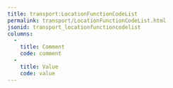 ```yaml
---
title: transport:LocationFunctionCodeList
permalink: transport/LocationFunctionCodeList.html
jsonid: transport_locationfunctioncodelist
columns:
  - 
    title: Comment
    code: comment
  - 
    title: Value
    code: value
---
```

